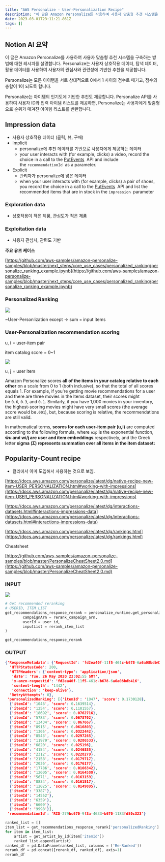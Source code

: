 ```yaml
---
title: "AWS Personalize - User-Personalization Recipe"
description: "이 글은 Amazon Personalize를 사용하여 사용자 맞춤형 추천 시스템을 구축하는 방법에 대한 레시피를 설명합니다. Personalize는 사용자 상호작용 데이터, 탐색 데이터, 활용 데이터를 사용하여 사용자의 관심사와 관련성에 기반한 추천을 제공합니다. Pe"
date: 2023-03-01T23:11:21.861Z
tags: []
---
```

## Notion AI 요약
이 글은 Amazon Personalize를 사용하여 사용자 맞춤형 추천 시스템을 구축하는 방법에 대한 레시피를 설명합니다. Personalize는 사용자 상호작용 데이터, 탐색 데이터, 활용 데이터를 사용하여 사용자의 관심사와 관련성에 기반한 추천을 제공합니다. 

Personalize는 모든 아이템을 서로 상대적으로 0에서 1 사이의 점수로 매기고, 점수의 총합이 1이 되도록 합니다. 

Personalize는 아이템의 인기도에 기반한 추천도 제공합니다. Personalize API를 사용하여 사용자 ID와 입력 아이템 리스트를 제공하면, Personalize는 사용자에게 맞춤형으로 순위가 매겨진 아이템 리스트를 반환합니다.

## Impression data

- 사용자 상호작용 데이터 (클릭, 뷰, 구매)
- Implicit
    - personalize에 추천 데이터를 기반으로 사용자에게 제공하는 데이터
    - your user interacts with (for example, clicks) a video, record the choice in a call to the [PutEvents](https://docs.aws.amazon.com/personalize/latest/dg/API_UBS_PutEvents.html)
     API and include the `recommendationId`
     as a parameter.
- Explicit
    - 관리자가 personalize에 넣은 데이터
    - when your user interacts with (for example, clicks) a pair of shoes, you record the choice in a call to the [PutEvents](https://docs.aws.amazon.com/personalize/latest/dg/API_UBS_PutEvents.html)
     API and list the recommended items that are in stock in the `impression`
     parameter

### Exploration data

- 상호작용이 적은 제품, 관심도가 적은 제품

### Exploitation data

- 사용자 관심사, 관련도 기반

**주요 유즈 케이스**

[https://github.com/aws-samples/amazon-personalize-samples/blob/master/next_steps/core_use_cases/personalized_ranking/personalize_ranking_example.ipynb](https://github.com/aws-samples/amazon-personalize-samples/blob/master/next_steps/core_use_cases/personalized_ranking/personalize_ranking_example.ipynb)

### Personalized Ranking

![](/velogimages/553e887f-c4eb-4f26-bfa7-c8d53c92fcf0-image.png)

~User-Personlization except →  sum = input items

### User-Personalization recommendation scoring

u, i = user-item pair

item catalog score = 0~1

![](/velogimages/a88d46bd-5d4b-4165-be8b-3f5c73903d9d-image.png)

u, j = user item

Amazon Personalize scores **all of the items in your catalog relative to each other** on a scale from 0 to 1 (both inclusive), so that the total of all scores equals 1. For example, if you're getting movie recommendations for a user and there are three movies in the Items dataset, their scores might be `0.6`, `0.3`, and `0.1`. Similarly, if you have 1,000 movies in your inventory, the highest-scoring movies might have very small scores (the average score would be`.001`), but, because scoring is relative, the recommendations are still valid.

In mathematical terms, **scores for each user-item pair (u,i)** are computed according to the following formula, where `exp` is the exponential function, **w̅u and wi/j are user and item embeddings** respectively, and the Greek letter **sigma (Σ) represents summation over all items in the item dataset:**

## **Popularity-Count recipe**

- 컬리에서 이미 도입해서 사용하는 것으로 보임.

[https://docs.aws.amazon.com/personalize/latest/dg/native-recipe-new-item-USER_PERSONALIZATION.html#working-with-impressions](https://docs.aws.amazon.com/personalize/latest/dg/native-recipe-new-item-USER_PERSONALIZATION.html#working-with-impressions)

[https://docs.aws.amazon.com/personalize/latest/dg/interactions-datasets.html#interactions-impressions-data](https://docs.aws.amazon.com/personalize/latest/dg/interactions-datasets.html#interactions-impressions-data)

[https://docs.aws.amazon.com/personalize/latest/dg/rankings.html](https://docs.aws.amazon.com/personalize/latest/dg/rankings.html)

Cheatsheet

[https://github.com/aws-samples/amazon-personalize-samples/blob/master/PersonalizeCheatSheet2.0.md](https://github.com/aws-samples/amazon-personalize-samples/blob/master/PersonalizeCheatSheet2.0.md)

### INPUT

![](/velogimages/c2cb9738-b202-409e-ab36-787fa1c7d168-image.png)


```python
# Get recommended reranking
# USERID, ITEM_LIST
get_recommendations_response_rerank = personalize_runtime.get_personalized_ranking(
        campaignArn = rerank_campaign_arn,
        userId = user_id,
        inputList = rerank_item_list
)

get_recommendations_response_rerank
```

### OUTPUT

```json
{'ResponseMetadata': {'RequestId': 'fd2ea40f-11f5-461c-b678-6a6a08bdb416',
  'HTTPStatusCode': 200,
  'HTTPHeaders': {'content-type': 'application/json',
   'date': 'Tue, 26 May 2020 22:02:55 GMT',
   'x-amzn-requestid': 'fd2ea40f-11f5-461c-b678-6a6a08bdb416',
   'content-length': '1442',
   'connection': 'keep-alive'},
  'RetryAttempts': 0},
 'personalizedRanking': [{'itemId': '1047', 'score': 0.1730128},
  {'itemId': '1046', 'score': 0.1639514},
  {'itemId': '1254', 'score': 0.1101557},
  {'itemId': '18692', 'score': 0.0762716},
  {'itemId': '5783', 'score': 0.0678702},
  {'itemId': '13434', 'score': 0.067667},
  {'itemId': '8915', 'score': 0.0616803},
  {'itemId': '1305', 'score': 0.0322442},
  {'itemId': '8543', 'score': 0.0297265},
  {'itemId': '11979', 'score': 0.0286533},
  {'itemId': '6820', 'score': 0.025196},
  {'itemId': '4154', 'score': 0.0246835},
  {'itemId': '2312', 'score': 0.0228279},
  {'itemId': '2158', 'score': 0.0179717},
  {'itemId': '2036', 'score': 0.0176177},
  {'itemId': '17786', 'score': 0.0166342},
  {'itemId': '12605', 'score': 0.0164588},
  {'itemId': '5671', 'score': 0.0163159},
  {'itemId': '8834', 'score': 0.0161517},
  {'itemId': '12025', 'score': 0.0149095},
  {'itemId': '3387'},
  {'itemId': '14552'},
  {'itemId': '6359'},
  {'itemId': '6609'},
  {'itemId': '9998'}],
 'recommendationId': 'RID-279bc670-9f3a-4633-b670-1183fd50c323'}
```

```python
ranked_list = []
item_list = get_recommendations_response_rerank['personalizedRanking']
for item in item_list:
    artist = get_artist_by_id(item['itemId'])
    ranked_list.append(artist)
ranked_df = pd.DataFrame(ranked_list, columns = ['Re-Ranked'])
rerank_df = pd.concat([rerank_df, ranked_df], axis=1)
rerank_df
```
